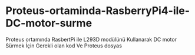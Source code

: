 # Proteus-ortaminda-RasberryPi4-ile-DC-motor-surme
Proteus ortamında RasbertPi ile L293D modülünü Kullanarak DC motor Sürmek İçin Gerekli olan kod Ve Proteus dosyas
